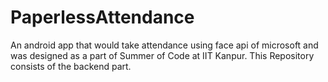 # PaperlessAttendance
An android app that would take attendance using face api of microsoft and was designed as a part of Summer of Code at IIT Kanpur.
This Repository consists of the backend part.
